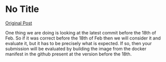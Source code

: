 # No Title

[Original Post](https://discourse.onlinedegree.iitm.ac.in/t/171485/8)

<p>One thing we are doing is looking at the latest commit before the 18th of Feb. So if it was correct before the 18th of Feb then we will consider it and evaluate it, but it has to be precisely what is expected. If so, then your submission will be evaluated by building the image from the docker manifest in the github present at the version before the 18th.</p>
